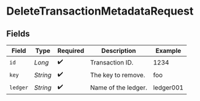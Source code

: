# DeleteTransactionMetadataRequest


## Fields

| Field               | Type                | Required            | Description         | Example             |
| ------------------- | ------------------- | ------------------- | ------------------- | ------------------- |
| `id`                | *Long*              | :heavy_check_mark:  | Transaction ID.     | 1234                |
| `key`               | *String*            | :heavy_check_mark:  | The key to remove.  | foo                 |
| `ledger`            | *String*            | :heavy_check_mark:  | Name of the ledger. | ledger001           |